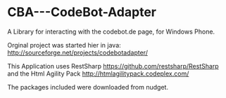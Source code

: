 CBA---CodeBot-Adapter
=====================

A Library for interacting with the codebot.de page, for Windows Phone.

Orginal project was started hier in java: http://sourceforge.net/projects/codebotadapter/

This Application uses RestSharp https://github.com/restsharp/RestSharp
and the Html Agility Pack http://htmlagilitypack.codeplex.com/

The packages included were downloaded from nudget.